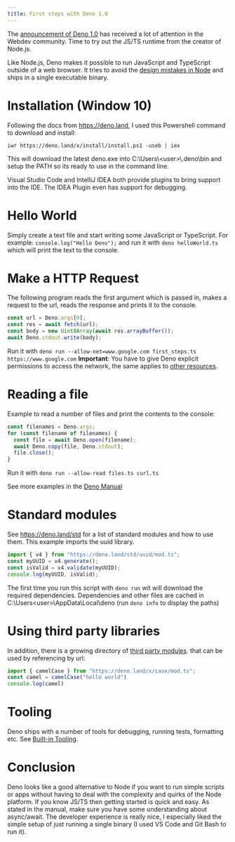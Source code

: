 ```yaml
---
title: First steps with Deno 1.0
---
```

The [announcement of Deno 1.0](https://deno.land/v1) has received a lot of attention in the Webdev community. Time to
try out the JS/TS runtime from the creator of Node.js.

Like Node.js, Deno makes it possible to run JavaScript and TypeScript outside of a web browser. It tries to avoid
the [design mistakes in Node](https://www.youtube.com/watch?v=M3BM9TB-8yA) and ships in a single executable binary.

# Installation (Window 10)

Following the docs from <https://deno.land>, I used this Powershell command to download and install:

`iwr https://deno.land/x/install/install.ps1 -useb | iex`

This will download the latest deno.exe into C:\Users\\\<user>\\.deno\bin and setup the PATH so its ready to use in the
command line.

Visual Studio Code and IntelliJ IDEA both provide plugins to bring support into the IDE. The IDEA Plugin even has
support for debugging.

# Hello World

Simply create a text file and start writing some JavaScript or TypeScript. For example: `console.log("Hello Deno");` and
run it with `deno helloWorld.ts` which will print the text to the console.

# Make a HTTP Request

The following program reads the first argument which is passed in, makes a request to the url, reads the response and
prints it to the console.

```javascript
const url = Deno.args[0];
const res = await fetch(url);
const body = new Uint8Array(await res.arrayBuffer());
await Deno.stdout.write(body);
```

Run it with `deno run --allow-net=www.google.com first_steps.ts https://www.google.com`
**Important**: You have to give Deno explicit permissions to access the network, the same applies
to [other resources](https://deno.land/manual/getting_started/permissions).

# Reading a file

Example to read a number of files and print the contents to the console:

```javascript
const filenames = Deno.args;
for (const filename of filenames) {
  const file = await Deno.open(filename);
  await Deno.copy(file, Deno.stdout);
  file.close();
}
```

Run it with `deno run --allow-read files.ts curl.ts`

See more examples in the [Deno Manual](https://deno.land/manual/examples)

# Standard modules

See <https://deno.land/std> for a list of standard modules and how to use them. This example imports the uuid library.

```javascript
import { v4 } from "https://deno.land/std/uuid/mod.ts";
const myUUID = v4.generate();
const isValid = v4.validate(myUUID);
console.log(myUUID, isValid);
```

The first time you run this script with `deno run` wit will download the required dependencies. Dependencies and other
files are cached in C:\Users\<user>\\AppData\Local\deno (run `deno info` to display the paths)

# Using third party libraries

In addition, there is a growing directory of [third party modules](https://deno.land/x). that can be used by referencing
by url:

```javascript
import { camelCase } from "https://deno.land/x/case/mod.ts";
const camel = camelCase("hello world")
console.log(camel)
```

# Tooling

Deno ships with a number of tools for debugging, running tests, formatting etc.
See [Built-in Tooling](https://deno.land/manual/tools).

# Conclusion

Deno looks like a good alternative to Node if you want to run simple scripts or apps without having to deal with the
complexity and quirks of the Node platform. If you know JS/TS then getting started is quick and easy. As stated in the
manual, make sure you have some understanding about async/await. The developer experience is really nice, I especially
liked the simple setup of just running a single binary (I used VS Code and Git Bash to run it).
